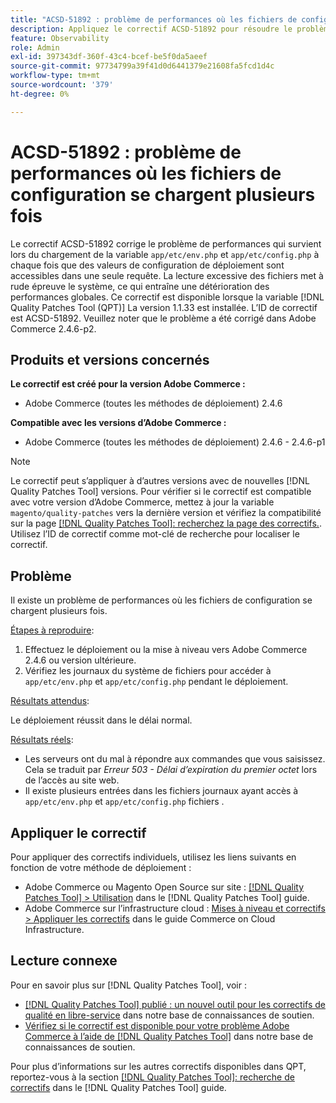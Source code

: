 ```yaml
---
title: "ACSD-51892 : problème de performances où les fichiers de configuration se chargent plusieurs fois"
description: Appliquez le correctif ACSD-51892 pour résoudre le problème de performances Adobe Commerce en raison duquel les fichiers de configuration se chargent plusieurs fois pendant le déploiement.
feature: Observability
role: Admin
exl-id: 397343df-360f-43c4-bcef-be5f0da5aeef
source-git-commit: 97734799a39f41d0d6441379e21608fa5fcd1d4c
workflow-type: tm+mt
source-wordcount: '379'
ht-degree: 0%

---
```


# ACSD-51892 : problème de performances où les fichiers de configuration se chargent plusieurs fois

Le correctif ACSD-51892 corrige le problème de performances qui survient lors du chargement de la variable `app/etc/env.php` et `app/etc/config.php` à chaque fois que des valeurs de configuration de déploiement sont accessibles dans une seule requête. La lecture excessive des fichiers met à rude épreuve le système, ce qui entraîne une détérioration des performances globales. Ce correctif est disponible lorsque la variable [!DNL Quality Patches Tool (QPT)] La version 1.1.33 est installée. L’ID de correctif est ACSD-51892. Veuillez noter que le problème a été corrigé dans Adobe Commerce 2.4.6-p2.

## Produits et versions concernés

**Le correctif est créé pour la version Adobe Commerce :**

* Adobe Commerce (toutes les méthodes de déploiement) 2.4.6

**Compatible avec les versions d’Adobe Commerce :**

* Adobe Commerce (toutes les méthodes de déploiement) 2.4.6 - 2.4.6-p1

>[!NOTE]
>
>Le correctif peut s’appliquer à d’autres versions avec de nouvelles [!DNL Quality Patches Tool] versions. Pour vérifier si le correctif est compatible avec votre version d’Adobe Commerce, mettez à jour la variable `magento/quality-patches` vers la dernière version et vérifiez la compatibilité sur la page [[!DNL Quality Patches Tool]: recherchez la page des correctifs.](https://experienceleague.adobe.com/tools/commerce-quality-patches/index.html). Utilisez l’ID de correctif comme mot-clé de recherche pour localiser le correctif.

## Problème

Il existe un problème de performances où les fichiers de configuration se chargent plusieurs fois.

<u>Étapes à reproduire</u>:

1. Effectuez le déploiement ou la mise à niveau vers Adobe Commerce 2.4.6 ou version ultérieure.
1. Vérifiez les journaux du système de fichiers pour accéder à `app/etc/env.php` et `app/etc/config.php` pendant le déploiement.

<u>Résultats attendus</u>:

Le déploiement réussit dans le délai normal.

<u>Résultats réels</u>:

* Les serveurs ont du mal à répondre aux commandes que vous saisissez. Cela se traduit par *Erreur 503 - Délai d’expiration du premier octet* lors de l’accès au site web.
* Il existe plusieurs entrées dans les fichiers journaux ayant accès à `app/etc/env.php` et `app/etc/config.php` fichiers .

## Appliquer le correctif

Pour appliquer des correctifs individuels, utilisez les liens suivants en fonction de votre méthode de déploiement :

* Adobe Commerce ou Magento Open Source sur site : [[!DNL Quality Patches Tool] > Utilisation](https://experienceleague.adobe.com/docs/commerce-operations/tools/quality-patches-tool/usage.html) dans le [!DNL Quality Patches Tool] guide.
* Adobe Commerce sur l’infrastructure cloud : [Mises à niveau et correctifs > Appliquer les correctifs](https://experienceleague.adobe.com/docs/commerce-cloud-service/user-guide/develop/upgrade/apply-patches.html) dans le guide Commerce on Cloud Infrastructure.

## Lecture connexe

Pour en savoir plus sur [!DNL Quality Patches Tool], voir :

* [[!DNL Quality Patches Tool] publié : un nouvel outil pour les correctifs de qualité en libre-service](/help/announcements/adobe-commerce-announcements/magento-quality-patches-released-new-tool-to-self-serve-quality-patches.md) dans notre base de connaissances de soutien.
* [Vérifiez si le correctif est disponible pour votre problème Adobe Commerce à l’aide de [!DNL Quality Patches Tool]](/help/support-tools/patches-available-in-qpt-tool/check-patch-for-magento-issue-with-magento-quality-patches.md) dans notre base de connaissances de soutien.

Pour plus d’informations sur les autres correctifs disponibles dans QPT, reportez-vous à la section [[!DNL Quality Patches Tool]: recherche de correctifs](https://experienceleague.adobe.com/tools/commerce-quality-patches/index.html) dans le [!DNL Quality Patches Tool] guide.
